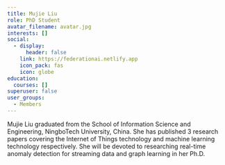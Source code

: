 ```yaml
---
title: Mujie Liu
role: PhD Student
avatar_filename: avatar.jpg
interests: []
social:
  - display:
      header: false
    link: https://federationai.netlify.app
    icon_pack: fas
    icon: globe
education:
  courses: []
superuser: false
user_groups:
  - Members
---
```

Mujie Liu graduated from the School of Information Science and Engineering, NingboTech University, China. She has published 3 research papers covering the Internet of Things technology and machine learning technology respectively. She will be devoted to researching real-time anomaly detection for streaming data and graph learning in her Ph.D.